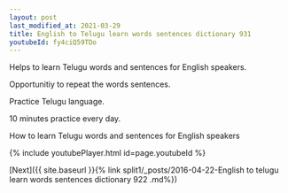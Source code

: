 ```yaml
---
layout: post
last_modified_at: 2021-03-29
title: English to Telugu learn words sentences dictionary 931 
youtubeId: fy4ciQ59TDo
---
```

 
 
Helps to learn Telugu words and sentences for English speakers.

Opportunitiy to repeat the words sentences. 

Practice Telugu language. 
 
10 minutes practice every day. 
 
How to learn Telugu words and sentences for English speakers 
 
{% include youtubePlayer.html id=page.youtubeId %}
 
 
[Next]({{ site.baseurl }}{% link  split1/_posts/2016-04-22-English to telugu learn words sentences dictionary 922 .md%})
 
